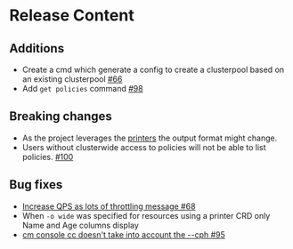 [comment]: # ( Copyright Contributors to the Open Cluster Management project )
# Release Content
## Additions

- Create a cmd which generate a config to create a clusterpool based on an existing clusterpool [#66](https://github.com/open-cluster-management/cm-cli/issues/66)
- Add `get policies` command [#98](https://github.com/open-cluster-management/cm-cli/pull/98)

## Breaking changes

- As the project leverages the [printers](https://github.com/kubernetes/cli-runtime/blob/master/pkg/printers/interface.go) the output format might change.
- Users without clusterwide access to policies will not be able to list policies. [#100](https://github.com/open-cluster-management/cm-cli/issues/100)

## Bug fixes

- [Increase QPS as lots of throttling message #68](https://github.com/open-cluster-management/cm-cli/issues/68)
- When `-o wide` was specified for resources using a printer CRD only Name and Age columns display
- [cm console cc doesn't take into account the --cph #95](https://github.com/open-cluster-management/cm-cli/issues/95)
